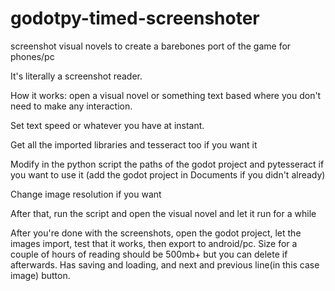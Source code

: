# godotpy-timed-screenshoter
screenshot visual novels to create a barebones port of the game for phones/pc

It's literally a screenshot reader.

How it works: open a visual novel or something text based where you don't need to make any interaction.

Set text speed or whatever you have at instant.

Get all the imported libraries and tesseract too if you want it

Modify in the python script the paths of the godot project and pytesseract if you want to use it (add the godot project in Documents if you didn't already)

Change image resolution if you want

After that, run the script and open the visual novel and let it run for a while


After you're done with the screenshots, open the godot project, let the images import, test that it works, then export to android/pc. Size for a couple of hours of reading should be 500mb+ but you can delete if afterwards. Has saving and loading, and next and previous line(in this case image) button.
